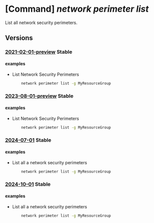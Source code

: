 # [Command] _network perimeter list_

List all network security perimeters.

## Versions

### [2021-02-01-preview](/Resources/mgmt-plane/L3N1YnNjcmlwdGlvbnMve30vcHJvdmlkZXJzL21pY3Jvc29mdC5uZXR3b3JrL25ldHdvcmtzZWN1cml0eXBlcmltZXRlcnM=/2021-02-01-preview.xml) **Stable**

<!-- mgmt-plane /subscriptions/{}/providers/microsoft.network/networksecurityperimeters 2021-02-01-preview -->
<!-- mgmt-plane /subscriptions/{}/resourcegroups/{}/providers/microsoft.network/networksecurityperimeters 2021-02-01-preview -->

#### examples

- List Network Security Perimeters
    ```bash
        network perimeter list -g MyResourceGroup
    ```

### [2023-08-01-preview](/Resources/mgmt-plane/L3N1YnNjcmlwdGlvbnMve30vcHJvdmlkZXJzL21pY3Jvc29mdC5uZXR3b3JrL25ldHdvcmtzZWN1cml0eXBlcmltZXRlcnM=/2023-08-01-preview.xml) **Stable**

<!-- mgmt-plane /subscriptions/{}/providers/microsoft.network/networksecurityperimeters 2023-08-01-preview -->
<!-- mgmt-plane /subscriptions/{}/resourcegroups/{}/providers/microsoft.network/networksecurityperimeters 2023-08-01-preview -->

#### examples

- List Network Security Perimeters
    ```bash
        network perimeter list -g MyResourceGroup
    ```

### [2024-07-01](/Resources/mgmt-plane/L3N1YnNjcmlwdGlvbnMve30vcHJvdmlkZXJzL21pY3Jvc29mdC5uZXR3b3JrL25ldHdvcmtzZWN1cml0eXBlcmltZXRlcnM=/2024-07-01.xml) **Stable**

<!-- mgmt-plane /subscriptions/{}/providers/microsoft.network/networksecurityperimeters 2024-07-01 -->
<!-- mgmt-plane /subscriptions/{}/resourcegroups/{}/providers/microsoft.network/networksecurityperimeters 2024-07-01 -->

#### examples

- List all a network security perimeters
    ```bash
        network perimeter list -g MyResourceGroup
    ```

### [2024-10-01](/Resources/mgmt-plane/L3N1YnNjcmlwdGlvbnMve30vcHJvdmlkZXJzL21pY3Jvc29mdC5uZXR3b3JrL25ldHdvcmtzZWN1cml0eXBlcmltZXRlcnM=/2024-10-01.xml) **Stable**

<!-- mgmt-plane /subscriptions/{}/providers/microsoft.network/networksecurityperimeters 2024-10-01 -->
<!-- mgmt-plane /subscriptions/{}/resourcegroups/{}/providers/microsoft.network/networksecurityperimeters 2024-10-01 -->

#### examples

- List all a network security perimeters
    ```bash
        network perimeter list -g MyResourceGroup
    ```
